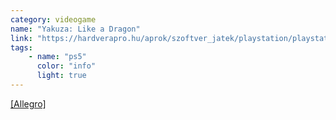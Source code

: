 ```yaml
---
category: videogame
name: "Yakuza: Like a Dragon"
link: "https://hardverapro.hu/aprok/szoftver_jatek/playstation/playstation_5/jatekok/keres.php?stext=yakuza+like+a+dragon&stcid_text=&stcid=&stmid_text=&stmid=&minprice=&maxprice=&cmpid_text=&cmpid=&usrid_text=&usrid=&__buying=1&__buying=0&stext_none=&__brandnew=1&__brandnew=0"
tags: 
    - name: "ps5"
      color: "info"
      light: true
---
```

[[Allegro]](https://allegro.hu/termek/yakuza-like-a-dragon-playstation-5-ps5-dobozos-e770cca1-14f7-45b6-a22c-24820312cfc4)
